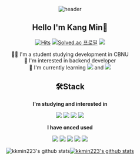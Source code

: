   <div align="center">
 
  ![header](https://capsule-render.vercel.app/api?type=waving&color=gradient&height=300&section=header&text=WELCOME🌟&fontSize=60)
  
  
 ## Hello I'm Kang Min👋
[![Hits](https://hits.seeyoufarm.com/api/count/incr/badge.svg?url=https%3A%2F%2Fgithub.com%2Fkkmin223&count_bg=%2379C83D&title_bg=%23555555&icon=&icon_color=%23E7E7E7&title=Git&edge_flat=false)](https://hits.seeyoufarm.com)
[![Solved.ac
프로필](http://mazassumnida.wtf/api/mini/generate_badge?boj=kkmin223)](https://solved.ac/kkmin223) <a href="https://kkmdailylog.tistory.com" target="_blank"><img src="https://img.shields.io/badge/Blog-161A36?style=flat&logo=TV Time&logoColor=white"/></a>
  <!--
  <a href="https://charm-archer-9da.notion.site/c9994fec9b1a41ae9c7049523aa8f873" target="_blank"><img src="https://img.shields.io/badge/Resume-161A36?style=flat&logo=Notion&logoColor=white"/></a>
-->


👨‍🎓 I'm a student studying development in CBNU <br>
🔭 I'm interested in backend developer<br>
📖 I'm currently learning <img src="https://img.shields.io/badge/Spring-6DB33F?style=flat-square&logo=Spring&logoColor=white"/> and <img src="https://img.shields.io/badge/Java-007396?style=flat-square&logo=Java&logoColor=white"/> <br>

## 🛠Stack
**I'm studying and interested in**
  
<img src="https://img.shields.io/badge/Java-007396?style=flat&logo=Java&logoColor=white"/> <img src="https://img.shields.io/badge/Spring-6DB33F?style=flat&logo=Spring&logoColor=white"/> <img src="https://img.shields.io/badge/MySQL-4479A1?style=flat&logo=MySQL&logoColor=white"/> <img src="https://img.shields.io/badge/MongoDB-47A248?style=flat&logo=MongoDB&logoColor=white"/> 
  
**I have onced used** 
  
  <img src="https://img.shields.io/badge/C++-00599C?style=flat&logo=C%2B%2B&logoColor=white"/> <img src="https://img.shields.io/badge/Node.js-339933?style=flat&logo=Node.js&logoColor=white"/> <img src="https://img.shields.io/badge/HTML-E34F26?style=flat&logo=HTML5&logoColor=white"/> <img src="https://img.shields.io/badge/CSS-1572B6?style=flat&logo=CSS3&logoColor=white"/> <img src="https://img.shields.io/badge/JavaScript-F7DF1E?style=flat&logo=JavaScript&logoColor=white"/> 



 ![kkmin223's github stats](https://github-readme-stats.vercel.app/api?username=kkmin223&theme=vue)[![kkmin223's github stats](https://github-readme-stats.vercel.app/api/top-langs/?username=kkmin223&show_icons=true&hide_border=true&title_color=004386&icon_color=00438&&layout=compact)](https://github.com/kkmin223) 

<!--
[![trophy](https://github-profile-trophy.vercel.app/?username=kkmin223)](https://github.com/kkmin223/github-profile)
-->

  
</div>






<!--
**kkmin223/kkmin223** is a ✨ _special_ ✨ repository because its `README.md` (this file) appears on your GitHub profile.

Here are some ideas to get you started:

- 🔭 I’m currently working on ...
- 🌱 I’m currently learning ...
- 👯 I’m looking to collaborate on ...
- 🤔 I’m looking for help with ...
- 💬 Ask me about ...
- 📫 How to reach me: ...
- 😄 Pronouns: ...
- ⚡ Fun fact: ...
-->
